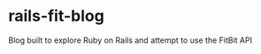 rails-fit-blog
==============

Blog built to explore Ruby on Rails and attempt to use the FitBit API
